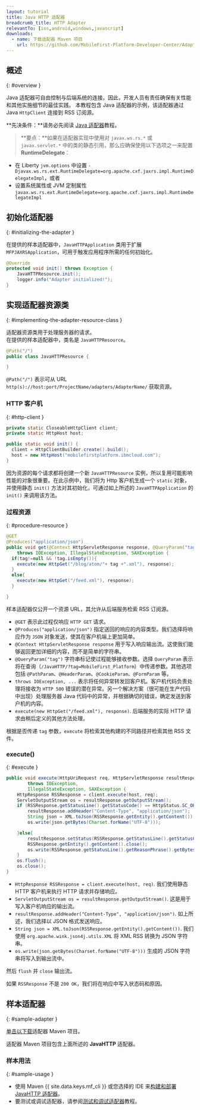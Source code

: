 ```yaml
---
layout: tutorial
title: Java HTTP 适配器
breadcrumb_title: HTTP Adapter
relevantTo: [ios,android,windows,javascript]
downloads:
  - name: 下载适配器 Maven 项目
    url: https://github.com/MobileFirst-Platform-Developer-Center/Adapters/tree/release80
---
```

<!-- NLS_CHARSET=UTF-8 -->
## 概述
{: #overview }

Java 适配器可自由控制与后端系统的连接。因此，开发人员有责任确保有关性能和其他实施细节的最佳实践。
本教程包含 Java 适配器的示例，该适配器通过 Java `HttpClient` 连接到 RSS 订阅源。

**先决条件：**请务必先阅读 [Java 适配器](../)教程。

>**要点：**如果在适配器实现中使用对 `javax.ws.rs.*` 或 `javax.servlet.*` 中的类的静态引用，那么应确保使用以下选项之一来配置 **RuntimeDelegate**：
*	在 Liberty `jvm.options` 中设置 `-Djavax.ws.rs.ext.RuntimeDelegate=org.apache.cxf.jaxrs.impl.RuntimeDelegateImpl`，或者
*	设置系统属性或 JVM 定制属性 `javax.ws.rs.ext.RuntimeDelegate=org.apache.cxf.jaxrs.impl.RuntimeDelegateImpl`

## 初始化适配器
{: #initializing-the-adapter }

在提供的样本适配器中，`JavaHTTPApplication` 类用于扩展 `MFPJAXRSApplication`，可用于触发应用程序所需的任何初始化。

```java
@Override
protected void init() throws Exception {
    JavaHTTPResource.init();
    logger.info("Adapter initialized!");
}
```

## 实现适配器资源类
{: #implementing-the-adapter-resource-class }

适配器资源类用于处理服务器的请求。  
在提供的样本适配器中，类名是 `JavaHTTPResource`。

```java
@Path("/")
public class JavaHTTPResource {

}
```

`@Path("/")` 表示可从 URL `http(s)://host:port/ProjectName/adapters/AdapterName/` 获取资源。

### HTTP 客户机
{: #http-client }

```java
private static CloseableHttpClient client;
private static HttpHost host;

public static void init() {
  client = HttpClientBuilder.create().build();
  host = new HttpHost("mobilefirstplatform.ibmcloud.com");
}
```

因为资源的每个请求都将创建一个新 `JavaHTTPResource` 实例，所以复用可能影响性能的对象很重要。在此示例中，我们将为 Http 客户机生成一个 `static` 对象，并使用静态 `init()` 方法对其初始化，可通过如上所述的 `JavaHTTPApplication` 的 `init()` 来调用该方法。

### 过程资源
{: #procedure-resource }

```java
@GET
@Produces("application/json")
public void get(@Context HttpServletResponse response, @QueryParam("tag") String tag)
    throws IOException, IllegalStateException, SAXException {
  if(tag!=null && !tag.isEmpty()){
    execute(new HttpGet("/blog/atom/"+ tag +".xml"), response);
  }
  else{
    execute(new HttpGet("/feed.xml"), response);
  }

}
```

样本适配器仅公开一个资源 URL，其允许从后端服务检索 RSS 订阅源。

* `@GET` 表示此过程仅响应 `HTTP GET` 请求。
* `@Produces("application/json")` 指定送回的响应的内容类型。我们选择将响应作为 `JSON` 对象发送，使其在客户机端上更加简单。
* `@Context HttpServletResponse response` 用于写入响应输出流。这使我们能够返回更加详细的内容，而不是简单的字符串。
* `@QueryParam("tag")` 字符串标记使过程能够接收参数。选择 `QueryParam` 表示将在查询（`/JavaHTTP/?tag=MobileFirst_Platform`）中传递参数。其他选项包括 `@PathParam`、`@HeaderParam`、`@CookieParam`、`@FormParam` 等。
* `throws IOException, ...` 表示将任何异常转发回客户机。客户机代码负责处理将接收为 `HTTP 500` 错误的潜在异常。另一个解决方案（很可能在生产代码中出现）处理服务器 Java 代码中的异常，并根据确切的错误，确定发送到客户机的内容。
* `execute(new HttpGet("/feed.xml"), response)`. 后端服务的实际 HTTP 请求由稍后定义的其他方法处理。

根据是否传递 `tag` 参数，`execute` 将检索其他构建的不同路径并检索其他 RSS 文件。

### execute()
{: #execute }

```java
public void execute(HttpUriRequest req, HttpServletResponse resultResponse)
        throws IOException,
        IllegalStateException, SAXException {
    HttpResponse RSSResponse = client.execute(host, req);
    ServletOutputStream os = resultResponse.getOutputStream();
    if (RSSResponse.getStatusLine().getStatusCode() == HttpStatus.SC_OK){  
        resultResponse.addHeader("Content-Type", "application/json");
        String json = XML.toJson(RSSResponse.getEntity().getContent());
        os.write(json.getBytes(Charset.forName("UTF-8")));

    }else{
        resultResponse.setStatus(RSSResponse.getStatusLine().getStatusCode());
        RSSResponse.getEntity().getContent().close();
        os.write(RSSResponse.getStatusLine().getReasonPhrase().getBytes());
    }
    os.flush();
    os.close();
}
```

* `HttpResponse RSSResponse = client.execute(host, req)`. 我们使用静态 HTTP 客户机来执行 HTTP 请求并存储响应。
* `ServletOutputStream os = resultResponse.getOutputStream()`. 这是用于写入客户机响应的输出流。
* `resultResponse.addHeader("Content-Type", "application/json")`. 如上所述，我们选择以 JSON 格式发送响应。
* `String json = XML.toJson(RSSResponse.getEntity().getContent())`. 我们使用 `org.apache.wink.json4j.utils.XML` 将 XML RSS 转换为 JSON 字符串。
* `os.write(json.getBytes(Charset.forName("UTF-8")))` 生成的 JSON 字符串将写入到输出流中。

然后 `flush` 并 `close` 输出流。

如果 `RSSResponse` 不是 `200 OK`，我们将在响应中写入状态码和原因。

## 样本适配器

{: #sample-adapter }

[单击以下载](https://github.com/MobileFirst-Platform-Developer-Center/Adapters/tree/release80)适配器 Maven 项目。

适配器 Maven 项目包含上面所述的 **JavaHTTP** 适配器。

### 样本用法
{: #sample-usage }

* 使用 Maven {{ site.data.keys.mf_cli }} 或您选择的 IDE 来[构建和部署 JavaHTTP 适配器](../../creating-adapters/)。
* 要测试或调试适配器，请参阅[测试和调试适配器](../../testing-and-debugging-adapters)教程。
